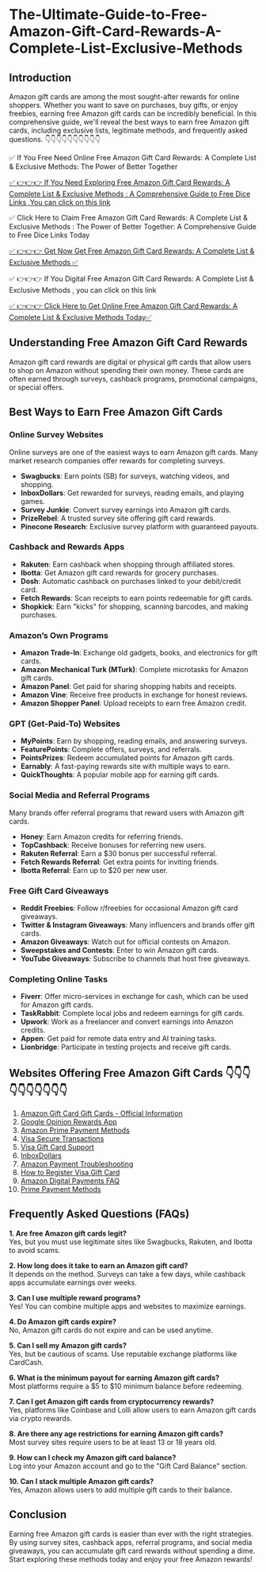 # The-Ultimate-Guide-to-Free-Amazon-Gift-Card-Rewards-A-Complete-List-Exclusive-Methods

## Introduction

Amazon gift cards are among the most sought-after rewards for online shoppers. Whether you want to save on purchases, buy gifts, or enjoy freebies, earning free Amazon gift cards can be incredibly beneficial. In this comprehensive guide, we'll reveal the best ways to earn free Amazon gift cards, including exclusive lists, legitimate methods, and frequently asked questions.
👇👇👇👇👇👇👇👇👇👇

✅ If You Free Need Online  Free Amazon Gift Card Rewards: A Complete List & Exclusive Methods: The Power of Better Together

[✅ 👉👉👉 If You Need Exploring  Free Amazon Gift Card Rewards: A Complete List & Exclusive Methods : A Comprehensive Guide to Free Dice Links  ,You can click on this link](https://dmfarid.com/best-amazon-gift-card/)

✅ Click Here to Claim Free Amazon Gift Card Rewards: A Complete List & Exclusive Methods : The Power of Better Together: A Comprehensive Guide to Free Dice Links  Today 

[✅ 👉👉👉 Get Now Get  Free Amazon Gift Card Rewards: A Complete List & Exclusive Methods ✅](https://dmfarid.com/best-amazon-gift-card/)

✅ 👉👉👉 If You Digital   Free Amazon Gift Card Rewards: A Complete List & Exclusive Methods , you can click on this link

[✅ 👉👉👉 Click Here to Get Online  Free Amazon Gift Card Rewards: A Complete List & Exclusive Methods Today✅](https://dmfarid.com/best-amazon-gift-card/)

## Understanding Free Amazon Gift Card Rewards

Amazon gift card rewards are digital or physical gift cards that allow users to shop on Amazon without spending their own money. These cards are often earned through surveys, cashback programs, promotional campaigns, or special offers.

## Best Ways to Earn Free Amazon Gift Cards

### Online Survey Websites

Online surveys are one of the easiest ways to earn Amazon gift cards. Many market research companies offer rewards for completing surveys.

- **Swagbucks**: Earn points (SB) for surveys, watching videos, and shopping.
- **InboxDollars**: Get rewarded for surveys, reading emails, and playing games.
- **Survey Junkie**: Convert survey earnings into Amazon gift cards.
- **PrizeRebel**: A trusted survey site offering gift card rewards.
- **Pinecone Research**: Exclusive survey platform with guaranteed payouts.

### Cashback and Rewards Apps

- **Rakuten**: Earn cashback when shopping through affiliated stores.
- **Ibotta**: Get Amazon gift card rewards for grocery purchases.
- **Dosh**: Automatic cashback on purchases linked to your debit/credit card.
- **Fetch Rewards**: Scan receipts to earn points redeemable for gift cards.
- **Shopkick**: Earn "kicks" for shopping, scanning barcodes, and making purchases.

### Amazon’s Own Programs

- **Amazon Trade-In**: Exchange old gadgets, books, and electronics for gift cards.
- **Amazon Mechanical Turk (MTurk)**: Complete microtasks for Amazon gift cards.
- **Amazon Panel**: Get paid for sharing shopping habits and receipts.
- **Amazon Vine**: Receive free products in exchange for honest reviews.
- **Amazon Shopper Panel**: Upload receipts to earn free Amazon credit.

### GPT (Get-Paid-To) Websites

- **MyPoints**: Earn by shopping, reading emails, and answering surveys.
- **FeaturePoints**: Complete offers, surveys, and referrals.
- **PointsPrizes**: Redeem accumulated points for Amazon gift cards.
- **Earnably**: A fast-paying rewards site with multiple ways to earn.
- **QuickThoughts**: A popular mobile app for earning gift cards.

### Social Media and Referral Programs

Many brands offer referral programs that reward users with Amazon gift cards.

- **Honey**: Earn Amazon credits for referring friends.
- **TopCashback**: Receive bonuses for referring new users.
- **Rakuten Referral**: Earn a $30 bonus per successful referral.
- **Fetch Rewards Referral**: Get extra points for inviting friends.
- **Ibotta Referral**: Earn up to $20 per new user.

### Free Gift Card Giveaways

- **Reddit Freebies**: Follow r/freebies for occasional Amazon gift card giveaways.
- **Twitter & Instagram Giveaways**: Many influencers and brands offer gift cards.
- **Amazon Giveaways**: Watch out for official contests on Amazon.
- **Sweepstakes and Contests**: Enter to win Amazon gift cards.
- **YouTube Giveaways**: Subscribe to channels that host free giveaways.

### Completing Online Tasks

- **Fiverr**: Offer micro-services in exchange for cash, which can be used for Amazon gift cards.
- **TaskRabbit**: Complete local jobs and redeem earnings for gift cards.
- **Upwork**: Work as a freelancer and convert earnings into Amazon credits.
- **Appen**: Get paid for remote data entry and AI training tasks.
- **Lionbridge**: Participate in testing projects and receive gift cards.
## Websites Offering Free Amazon Gift Cards 👇👇👇👇👇👇👇👇👇👇

1. [Amazon Gift Card Gift Cards - Official Information](https://dmfarid.com/best-amazon-gift-card/)
2. [Google Opinion Rewards App](https://dmfarid.com/best-amazon-gift-card/)
3. [Amazon Prime Payment Methods](https://dmfarid.com/best-amazon-gift-card/)
4. [Visa Secure Transactions](https://dmfarid.com/best-amazon-gift-card/)
5. [Visa Gift Card Support](https://dmfarid.com/best-amazon-gift-card/)
6. [InboxDollars](https://dmfarid.com/best-amazon-gift-card/)
7. [Amazon Payment Troubleshooting](https://dmfarid.com/best-amazon-gift-card/)
8. [How to Register Visa Gift Card](https://dmfarid.com/best-amazon-gift-card/)
9. [Amazon Digital Payments FAQ](https://dmfarid.com/best-amazon-gift-card/)
10. [Prime Payment Methods](https://dmfarid.com/best-amazon-gift-card/)


## Frequently Asked Questions (FAQs)

**1. Are free Amazon gift cards legit?**  
Yes, but you must use legitimate sites like Swagbucks, Rakuten, and Ibotta to avoid scams.

**2. How long does it take to earn an Amazon gift card?**  
It depends on the method. Surveys can take a few days, while cashback apps accumulate earnings over weeks.

**3. Can I use multiple reward programs?**  
Yes! You can combine multiple apps and websites to maximize earnings.

**4. Do Amazon gift cards expire?**  
No, Amazon gift cards do not expire and can be used anytime.

**5. Can I sell my Amazon gift cards?**  
Yes, but be cautious of scams. Use reputable exchange platforms like CardCash.

**6. What is the minimum payout for earning Amazon gift cards?**  
Most platforms require a $5 to $10 minimum balance before redeeming.

**7. Can I get Amazon gift cards from cryptocurrency rewards?**  
Yes, platforms like Coinbase and Lolli allow users to earn Amazon gift cards via crypto rewards.

**8. Are there any age restrictions for earning Amazon gift cards?**  
Most survey sites require users to be at least 13 or 18 years old.

**9. How can I check my Amazon gift card balance?**  
Log into your Amazon account and go to the "Gift Card Balance" section.

**10. Can I stack multiple Amazon gift cards?**  
Yes, Amazon allows users to add multiple gift cards to their balance.

## Conclusion

Earning free Amazon gift cards is easier than ever with the right strategies. By using survey sites, cashback apps, referral programs, and social media giveaways, you can accumulate gift card rewards without spending a dime. Start exploring these methods today and enjoy your free Amazon rewards!

